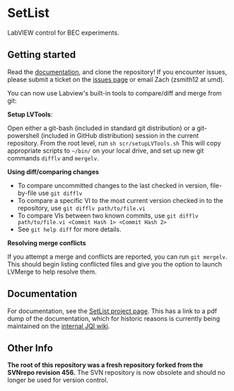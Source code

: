 # SetList

LabVIEW control for BEC experiments.

## Getting started

Read the [documentation](#documentation), and clone the repository! If you encounter issues, please submit a ticket on the [issues page](https://github.com/JQIamo/SetList/issues) or email Zach (zsmith12 at umd).

You can now use Labview's built-in tools to compare/diff and merge from git:

**Setup LVTools**:

Open either a git-bash (included in standard git distribution) or a git-powershell (included in GitHub distribution)
session in the current repository.  From the root level, run `sh scr/setupLVTools.sh`
This will copy appropriate scripts to `~/bin/` on your local drive, and set up new git commands `difflv` and `mergelv`.

**Using diff/comparing changes**

* To compare uncommitted changes to the last checked in version, file-by-file use `git difflv`
* To compare a specific VI to the most current version checked in to the repository, use `git difflv path/to/file.vi`
* To compare VIs between two known commits, use `git difflv path/to/file.vi <Commit Hash 1> <Commit Hash 2>`
* See `git help diff` for more details.

**Resolving merge conflicts**

If you attempt a merge and conflicts are reported, you can run `git mergelv`.  This should begin listing conflicted
files and give you the option to launch LVMerge to help resolve them.

## Documentation

For documentation, see the [SetList project page](http://jqiamo.github.io/SetList/). This has a link to a pdf dump of the documentation, which for historic reasons is currently being maintained on the [internal JQI wiki](https://jqi-wiki.physics.umd.edu/d/documentation/software/computercontrol/setlist/home).

## Other Info

**The root of this repository was a fresh repository forked from the SVNrepo revision 456.** The SVN repository is now obsolete and should no longer be used for version control.
